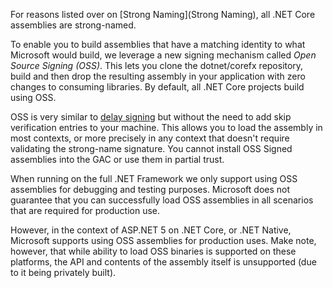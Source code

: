For reasons listed over on [Strong Naming](Strong Naming), all .NET Core assemblies are strong-named.

To enable you to build assemblies that have a matching identity to what Microsoft would build, we leverage a new signing mechanism called _Open Source Signing (OSS)_. This lets you clone the dotnet/corefx repository, build and then drop the resulting assembly in your application with zero changes to consuming libraries. By default, all .NET Core projects build using OSS.

OSS is very similar to [delay signing](http://msdn.microsoft.com/en-us/library/t07a3dye(v=vs.110).aspx) but without the need to add skip verification entries to your machine. This allows you to load the assembly in most contexts, or more precisely in any context that doesn't require validating the strong-name signature. You cannot install OSS Signed assemblies into the GAC or use them in partial trust.

When running on the full .NET Framework we only support using OSS assemblies for debugging and testing purposes. Microsoft does not guarantee that you can successfully load OSS assemblies in all scenarios that are required for production use.

However, in the context of ASP.NET 5 on .NET Core, or .NET Native, Microsoft supports using OSS assemblies for production uses. Make note, however, that while ability to load OSS binaries is supported on these platforms, the API and contents of the assembly itself is unsupported (due to it being privately built).